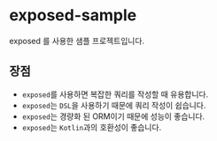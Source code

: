 # exposed-sample

exposed 를 사용한 샘플 프로젝트입니다.

## 장점
- `exposed`를 사용하면 복잡한 쿼리를 작성할 때 유용합니다.
- `exposed`는 `DSL`을 사용하기 때문에 쿼리 작성이 쉽습니다.
- `exposed`는 경량화 된 ORM이기 때문에 성능이 좋습니다.
- `exposed`는 `Kotlin`과의 호환성이 좋습니다.